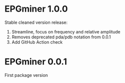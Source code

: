 # EPGminer 1.0.0
Stable cleaned version release:
1. Streamline, focus on frequency and relative amplitude
2. Removes deprecated pda/pdb notation from 0.0.1 
4. Add GitHub Action check

# EPGminer 0.0.1
First package version
